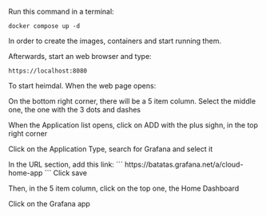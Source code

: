 Run this command in a terminal:
```
docker compose up -d
```
In order to create the images, containers and start running them.<p/>
Afterwards, start an web browser and type:
```
https://localhost:8080
```
To start heimdal. When the web page opens:<p/>
On the bottom right corner, there will be a 5 item column. Select the middle one, the one with the 3 dots and dashes
<p/>
When the Application list opens, click on ADD with the plus sighn, in the top right corner<p/>
Click on the Application Type, search for Grafana and select it<p/>
In the URL section, add this link:
```
https://batatas.grafana.net/a/cloud-home-app
```
Click save<p/>
Then, in the 5 item column, click on the top one, the Home Dashboard<p/>
Click on the Grafana app<p/>
